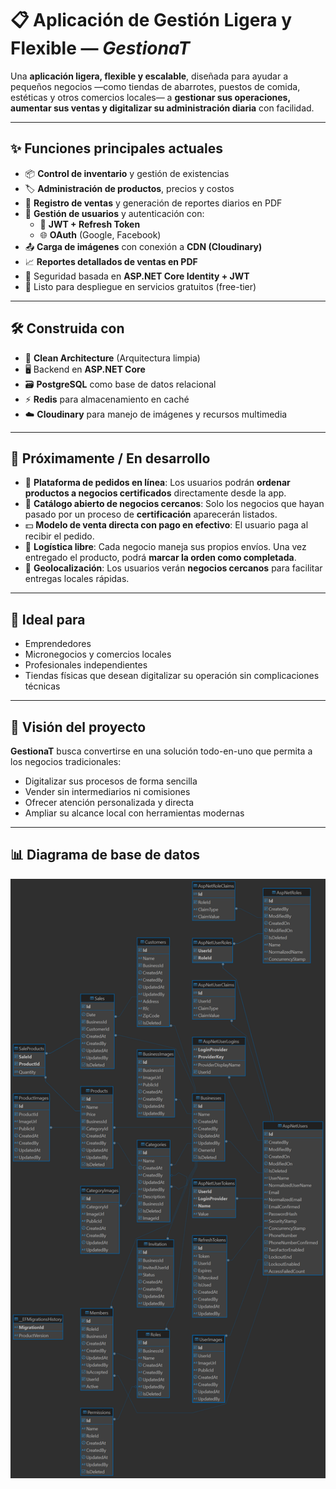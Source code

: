 # 📋 Aplicación de Gestión Ligera y Flexible — *GestionaT*

Una **aplicación ligera, flexible y escalable**, diseñada para ayudar a pequeños negocios —como tiendas de abarrotes, puestos de comida, estéticas y otros comercios locales— a **gestionar sus operaciones, aumentar sus ventas y digitalizar su administración diaria** con facilidad.

---

## ✨ Funciones principales actuales

- 📦 **Control de inventario** y gestión de existencias  
- 🏷️ **Administración de productos**, precios y costos  
- 🧾 **Registro de ventas** y generación de reportes diarios en PDF  
- 👥 **Gestión de usuarios** y autenticación con:
  - 🔐 **JWT + Refresh Token**
  - 🌐 **OAuth** (Google, Facebook)
- 📤 **Carga de imágenes** con conexión a **CDN (Cloudinary)**
- 📈 **Reportes detallados de ventas en PDF**
- 🔐 Seguridad basada en **ASP.NET Core Identity + JWT**
- 🚀 Listo para despliegue en servicios gratuitos (free-tier)

---

## 🛠️ Construida con

- 🧱 **Clean Architecture** (Arquitectura limpia)  
- 🖥️ Backend en **ASP.NET Core**  
- 🗃️ **PostgreSQL** como base de datos relacional  
- ⚡ **Redis** para almacenamiento en caché  
- ☁️ **Cloudinary** para manejo de imágenes y recursos multimedia  

---

## 🧩 Próximamente / En desarrollo

- 🛒 **Plataforma de pedidos en línea**: Los usuarios podrán **ordenar productos a negocios certificados** directamente desde la app.  
- 📍 **Catálogo abierto de negocios cercanos**: Solo los negocios que hayan pasado por un proceso de **certificación** aparecerán listados.  
- 💵 **Modelo de venta directa con pago en efectivo**: El usuario paga al recibir el pedido.  
- 🚚 **Logística libre**: Cada negocio maneja sus propios envíos. Una vez entregado el producto, podrá **marcar la orden como completada**.  
- 🧭 **Geolocalización**: Los usuarios verán **negocios cercanos** para facilitar entregas locales rápidas.  

---

## 🎯 Ideal para

- Emprendedores  
- Micronegocios y comercios locales  
- Profesionales independientes  
- Tiendas físicas que desean digitalizar su operación sin complicaciones técnicas

---

## 📌 Visión del proyecto

**GestionaT** busca convertirse en una solución todo-en-uno que permita a los negocios tradicionales:

- Digitalizar sus procesos de forma sencilla  
- Vender sin intermediarios ni comisiones  
- Ofrecer atención personalizada y directa  
- Ampliar su alcance local con herramientas modernas

---

## 📊 Diagrama de base de datos

![Diagrama de base de datos](public/GestionaTDiagram.png)